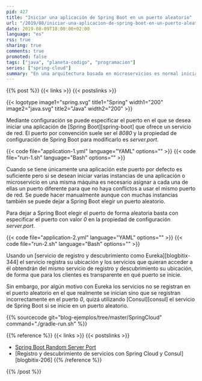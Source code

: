 ```yaml
---
pid: 427
title: "Iniciar una aplicación de Spring Boot en un puerto aleatorio"
url: "/2019/08/iniciar-una-aplicacion-de-spring-boot-en-un-puerto-aleatorio/"
date: 2019-08-09T18:00:00+02:00
language: "es"
rss: true
sharing: true
comments: true
promoted: false
tags: ["java", "planeta-codigo", "programacion"]
series: ["spring-cloud"]
summary: "En una arquitectura basada en microservicios es normal iniciar varias instancias de un mismo servicio, si están en la misma máquina ha de asignarse a cada instancia un puerto diferente. Asignar los puertos manualmente no es recomendable cuando se quieren varias instancias, Spring Boot ofrece la funcionalidad de iniciar la aplicación en un puerto aleatorio."
---
```


{{% post %}}
{{< links >}}
{{< postslinks >}}

{{< logotype image1="spring.svg" title1="Spring" width1="200" image2="java.svg" title2="Java" width2="200" >}}

Mediante configuración se puede especificar el puerto en el que se desea iniciar una aplicación de [Spring Boot][spring-boot] que ofrece un servicio de red. El puerto por convención suele ser el _8080_ y la propiedad de configuración de Spring Boot para modificarlo es _server.port_.

{{< code file="application-1.yml" language="YAML" options="" >}}
{{< code file="run-1.sh" language="Bash" options="" >}}

Cuando se tiene únicamente una aplicación este puerto por defecto es suficiente pero si se desean iniciar varias instancias de una aplicación o microservicio en una misma máquina es necesario asignar a cada una de ellas un puerto diferente para que no haya conflictos a usar el mismo puerto de red. Se puede hacer manualmente aunque con muchas instancias también se puede dejar a Spring Boot elegir un puerto aleatorio.

Para dejar a Spring Boot elegir el puerto de forma aleatoria basta con especificar el puerto con valor _0_ en la propiedad de configuración _server.port_.

{{< code file="application-2.yml" language="YAML" options="" >}}
{{< code file="run-2.sh" language="Bash" options="" >}}

Usando un [servicio de registro y descubrimiento como Eureka][blogbitix-344] el servicio registra su ubicación y los servicios que quieran acceder a él obtendrán del mismo servicio de registro y descubrimiento su ubicación, de forma que para los clientes es transparente en qué puerto se inicie.

Sin embargo, por algún motivo con Eureka los servicios no se registran en el puerto aleatorio en el que realmente se inician sino que se registran incorrectamente en el puerto _0_, quizá utilizando [Consul][consul] el servicio de Spring Boot si se inicie en un puerto aleatorio.

{{% sourcecode git="blog-ejemplos/tree/master/SpringCloud" command="./gradle-run.sh" %}}

{{% reference %}}
{{< links >}}
{{< postslinks >}}
* [Spring Boot Random Server Port](https://javadeveloperzone.com/spring-boot/spring-boot-random-server-port/)
* [Registro y descubrimiento de servicios con Spring Cloud y Consul][blogbitix-206]
{{% /reference %}}

{{% /post %}}
